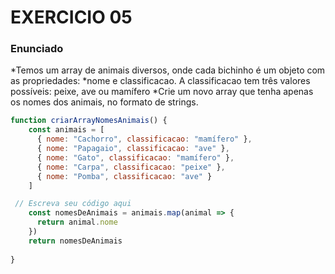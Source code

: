 # EXERCICIO 05

### Enunciado
*Temos um array de animais diversos, onde cada bichinho é um objeto com as propriedades: *nome e classificacao. A classificacao tem três valores possíveis: peixe, ave ou mamífero
*Crie um novo array que tenha apenas os nomes dos animais, no formato de strings.

~~~javascript
function criarArrayNomesAnimais() {
    const animais = [
      { nome: "Cachorro", classificacao: "mamífero" },
      { nome: "Papagaio", classificacao: "ave" },
      { nome: "Gato", classificacao: "mamífero" },
      { nome: "Carpa", classificacao: "peixe" },
      { nome: "Pomba", classificacao: "ave" }
    ]

 // Escreva seu código aqui
    const nomesDeAnimais = animais.map(animal => {
      return animal.nome
    })
    return nomesDeAnimais
    
}
~~~

